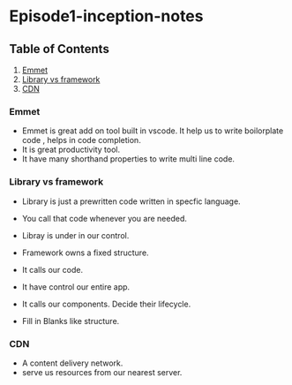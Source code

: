 # Episode1-inception-notes

## Table of Contents
1. [Emmet](#emmet)
2. [Library vs framework](#libray)
3. [CDN](#cdn)

### Emmet

- Emmet is great add on tool built in vscode. It help us to write boilorplate code , helps in code completion.
- It is great productivity tool.
- It have many shorthand properties to write multi line code.

### Library vs framework

- Library is just a prewritten code written in specfic language.
- You call that code whenever you are needed.
- Libray is under in our control.

- Framework owns a fixed structure.
- It calls our code.
- It have control our entire app.
- It calls our components. Decide their lifecycle.
- Fill in Blanks like structure.

### CDN

- A content delivery network.
- serve us resources from our nearest server.
